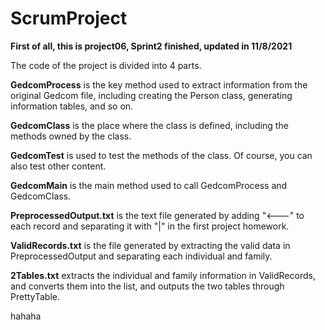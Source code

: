# ScrumProject

**First of all, this is project06, Sprint2 finished, updated in 11/8/2021**

The code of the project is divided into 4 parts. 

**GedcomProcess** is the key method used to extract information from the original Gedcom file, including creating the Person class, generating information tables, and so on. 

**GedcomClass** is the place where the class is defined, including the methods owned by the class. 

**GedcomTest** is used to test the methods of the class. Of course, you can also test other content. 

**GedcomMain** is the main method used to call GedcomProcess and GedcomClass.

**PreprocessedOutput.txt** is the text file generated by adding "<---" to each record and separating it with "|" in the first project homework.

**ValidRecords.txt** is the file generated by extracting the valid data in PreprocessedOutput and separating each individual and family.

**2Tables.txt** extracts the individual and family information in ValidRecords, and converts them into the list, and outputs the two tables through PrettyTable.

hahaha

